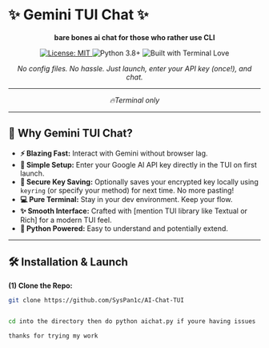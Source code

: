 

# ✨ Gemini TUI Chat ✨

<p align="center">
  <strong>bare bones ai chat for those who rather use CLI</strong>
</p>

<p align="center">
  <a href="https://github.com/your-username/your-repo/blob/main/LICENSE">
    <img src="https://img.shields.io/badge/License-MIT-yellow.svg" alt="License: MIT">
  </a>
  <img src="https://img.shields.io/badge/Python-3.8+-blue?logo=python&logoColor=white" alt="Python 3.8+">
  <img src="https://img.shields.io/badge/Built%20with-%F0%9F%96%A5%EF%B8%8F-lightgrey" alt="Built with Terminal Love">
  <!-- Maybe add a code style badge if you use one -->
  <!-- <img src="https://img.shields.io/badge/code%20style-black-000000.svg" alt="Code style: black"> -->
</p>

<p align="center">
  <i>No config files. No hassle. Just launch, enter your API key (once!), and chat.</i>
</p>

---

<p align="center"><i>🔥Terminal only</i></p>

---

## 🚀 Why Gemini TUI Chat?

*   **⚡ Blazing Fast:** Interact with Gemini without browser lag.
*   **🔑 Simple Setup:** Enter your Google AI API key directly in the TUI on first launch.
*   **💾 Secure Key Saving:** Optionally saves your encrypted key locally using `keyring` (or specify your method) for next time. No more pasting!
*   **💻 Pure Terminal:** Stay in your dev environment. Keep your flow.
*   **✨ Smooth Interface:** Crafted with [mention TUI library like Textual or Rich] for a modern TUI feel.
*   **🐍 Python Powered:** Easy to understand and potentially extend.

---

## 🛠️ Installation & Launch

**(1) Clone the Repo:**
```bash
git clone https://github.com/SysPan1c/AI-Chat-TUI


cd into the directory then do python aichat.py if youre having issues

thanks for trying my work 
